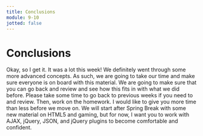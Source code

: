 ```yaml
---
title: Conclusions
module: 9-10
jotted: false
---
```


# Conclusions

Okay, so I get it. It was a lot this week!  We definitely went through some more advanced concepts.  As such, we are going to take our time and make sure everyone is on board with this material.  We are going to make sure that you can go back and review and see how this fits in with what we did before.  Please take some time to go back to previous weeks if you need to and review.  Then, work on the homework.  I would like to give you more time than less before we move on.  We will start after Spring Break with some new material on HTML5 and gaming, but for now, I want you to work with AJAX, jQuery, JSON, and jQuery plugins to become comfortable and confident. 